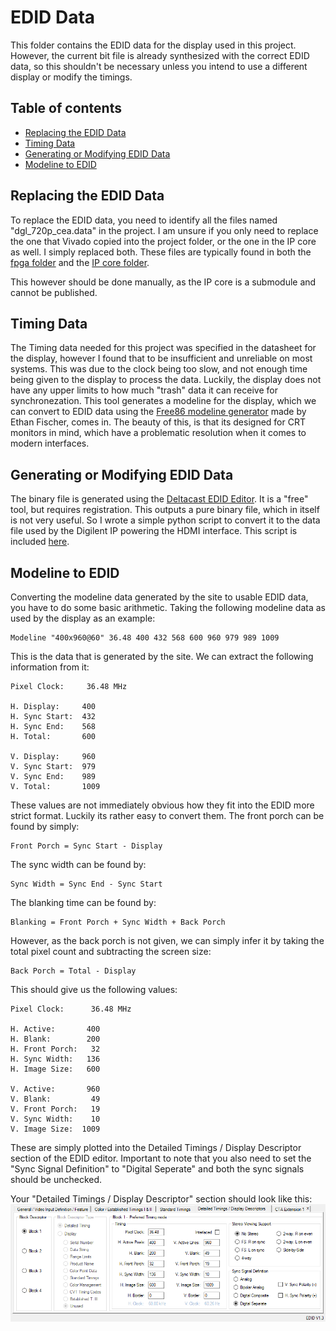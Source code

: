 # EDID Data

This folder contains the EDID data for the display used in this project.
However, the current bit file is already synthesized with the correct EDID data, so this shouldn't be necessary unless you intend to use a different display or modify the timings.

## Table of contents
- [Replacing the EDID Data](#replacing-the-edid-data)
- [Timing Data](#timing-data)
- [Generating or Modifying EDID Data](#generating-or-modifying-edid-data)
- [Modeline to EDID](#modeline-to-edid)

## Replacing the EDID Data

To replace the EDID data, you need to identify all the files named "dgl_720p_cea.data" in the project. I am unsure if you only need to replace the one that Vivado copied into the project folder, or the one in the IP core as well. I simply replaced both.
These files are typically found in both the [fpga folder](../fpga/xilinx/xilinx.srcs/sources_1/ip/dvi2rgb_0/src/dgl_720p_cea.data) and the [IP core folder](../vivado-library/ip/dvi2rgb/src/dgl_720p_cea.data).

This however should be done manually, as the IP core is a submodule and cannot be published.

## Timing Data

The Timing data needed for this project was specified in the datasheet for the display, however I found that to be insufficient and unreliable on most systems. This was due to the clock being too slow, and not enough time being given to the display to process the data. Luckily, the display does not have any upper limits to how much "trash" data it can receive for synchronezation.
This tool generates a modeline for the display, which we can convert to EDID data using the [Free86 modeline generator](https://xtiming.sourceforge.net/cgi-bin/xtiming.pl) made by Ethan Fischer, comes in.
The beauty of this, is that its designed for CRT monitors in mind, which have a problematic resolution when it comes to modern interfaces.

## Generating or Modifying EDID Data

The binary file is generated using the [Deltacast EDID Editor](https://www.deltacast.tv/products/free-software/e-edid-editor). It is a "free" tool, but requires registration. This outputs a pure binary file, which in itself is not very useful. So I wrote a simple python script to convert it to the data file used by the Digilent IP powering the HDMI interface. This script is included [here](edid_to_ip.py).

## Modeline to EDID

Converting the modeline data generated by the site to usable EDID data, you have to do some basic arithmetic.
Taking the following modeline data as used by the display as an example:
```
Modeline "400x960@60" 36.48 400 432 568 600 960 979 989 1009
```

This is the data that is generated by the site. We can extract the following information from it:
```
Pixel Clock:     36.48 MHz

H. Display:     400
H. Sync Start:  432
H. Sync End:    568
H. Total:       600

V. Display:     960
V. Sync Start:  979
V. Sync End:    989
V. Total:       1009
```

These values are not immediately obvious how they fit into the EDID more strict format. Luckily its rather easy to convert them.
The front porch can be found by simply:
```
Front Porch = Sync Start - Display
```

The sync width can be found by:
```
Sync Width = Sync End - Sync Start
```

The blanking time can be found by:
```
Blanking = Front Porch + Sync Width + Back Porch
```
However, as the back porch is not given, we can simply infer it by taking the total pixel count and subtracting the screen size:
```
Back Porch = Total - Display
```

This should give us the following values:
```
Pixel Clock:      36.48 MHz

H. Active:       400
H. Blank:        200
H. Front Porch:   32
H. Sync Width:   136
H. Image Size:   600

V. Active:       960
V. Blank:         49
V. Front Porch:   19
V. Sync Width:    10
V. Image Size:  1009
```

These are simply plotted into the Detailed Timings / Display Descriptor section of the EDID editor.
Important to note that you also need to set the "Sync Signal Definition" to "Digital Seperate" and both the sync signals should be unchecked.

Your "Detailed Timings / Display Descriptor" section should look like this:
![EDID Screen](edid.png)
